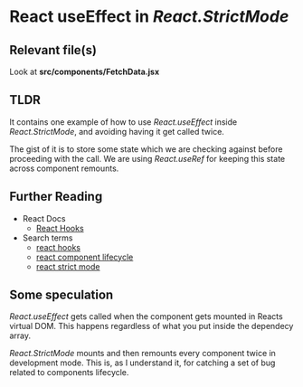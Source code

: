 # React useEffect in *React.StrictMode*
## Relevant file(s)
Look at __src/components/FetchData.jsx__

## TLDR
It contains one example of how to use *React.useEffect* inside *React.StrictMode*, and avoiding having it get called twice.

The gist of it is to store some state which we are checking against before proceeding with the call. We are using *React.useRef* for keeping this state across component remounts.

## Further Reading
- React Docs
  - [React Hooks](https://reactjs.org/docs/hooks-reference.html)
- Search terms
  - [react hooks](https://www.google.com/search?q=react+hooks)
  - [react component lifecycle](https://www.google.com/search?q=react+component+lifecycle)
  - [react strict mode](https://www.google.com/search?q=react+strict+mode)

## Some speculation
*React.useEffect* gets called when the component gets mounted in Reacts virtual DOM.
This happens regardless of what you put inside the dependecy array.

*React.StrictMode* mounts and then remounts every component twice in development mode.
This is, as I understand it, for catching a set of bug related to components lifecycle.